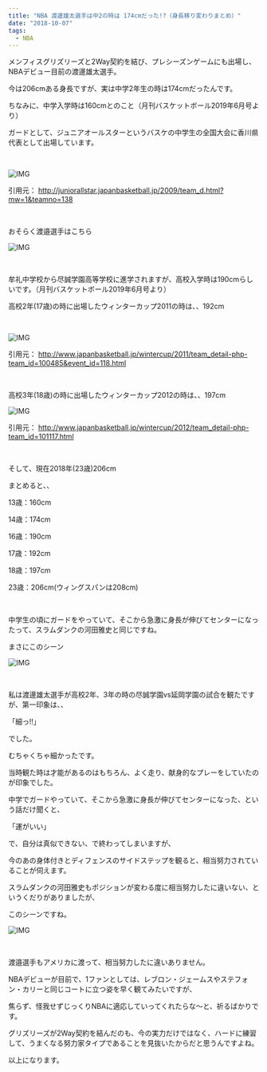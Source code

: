 ```yaml
---
title: "NBA 渡邊雄太選手は中2の時は 174cmだった!?（身長移り変わりまとめ）"
date: "2018-10-07"
tags:
  - NBA
---
```


メンフィスグリズリーズと2Way契約を結び、プレシーズンゲームにも出場し、NBAデビュー目前の渡邊雄太選手。

今は206cmある身長ですが、実は中学2年生の時は174cmだったんです。

ちなみに、中学入学時は160cmとのこと（月刊バスケットボール2019年6月号より）

ガードとして、ジュニアオールスターというバスケの中学生の全国大会に香川県代表として出場しています。

<br />

![IMG](./2018-10-07a.png)

引用元：
http://juniorallstar.japanbasketball.jp/2009/team_d.html?mw=1&teamno=138

<br />

おそらく渡邉選手はこちら

![IMG](./2018-10-07b.png)

<br />

牟礼中学校から尽誠学園高等学校に進学されますが、高校入学時は190cmらしいです。（月刊バスケットボール2019年6月号より）

高校2年(17歳)の時に出場したウィンターカップ2011の時は、、192cm

<br />

![IMG](./2018-10-07c.png)

引用元：
http://www.japanbasketball.jp/wintercup/2011/team_detail-php-team_id=100485&event_id=118.html

<br />

高校3年(18歳)の時に出場したウィンターカップ2012の時は、、197cm

![IMG](./2018-10-07d.png)

引用元：
http://www.japanbasketball.jp/wintercup/2012/team_detail-php-team_id=101117.html

<br />

そして、現在2018年(23歳)206cm

まとめると、、

13歳：160cm

14歳：174cm

16歳：190cm

17歳：192cm

18歳：197cm

23歳：206cm(ウィングスパンは208cm)

<br />

中学生の頃にガードをやっていて、そこから急激に身長が伸びてセンターになったって、スラムダンクの河田雅史と同じですね。

まさにこのシーン

![IMG](./2018-10-07e.png)

<br />

私は渡邊雄太選手が高校2年、3年の時の尽誠学園vs延岡学園の試合を観たですが、第一印象は、、

「細っ!!」

でした。

むちゃくちゃ細かったです。

当時観た時は才能があるのはもちろん、よく走り、献身的なプレーをしていたのが印象でした。

中学でガードやっていて、そこから急激に身長が伸びてセンターになった、という話だけ聞くと、

「運がいい」

で、自分は真似できない、で終わってしまいますが、

今のあの身体付きとディフェンスのサイドステップを観ると、相当努力されていることが伺えます。

スラムダンクの河田雅史もポジションが変わる度に相当努力したに違いない、というくだりがありましたが、

このシーンですね。

![IMG](./2018-10-07f.png)

<br />

渡邉選手もアメリカに渡って、相当努力したに違いありません。

NBAデビューが目前で、1ファンとしては、レブロン・ジェームスやステフォン・カリーと同じコートに立つ姿を早く観てみたいですが、

焦らず、怪我せずじっくりNBAに適応していってくれたらな〜と、祈るばかりです。

グリズリーズが2Way契約を結んだのも、今の実力だけではなく、ハードに練習して、うまくなる努力家タイプであることを見抜いたからだと思うんですよね。

以上になります。